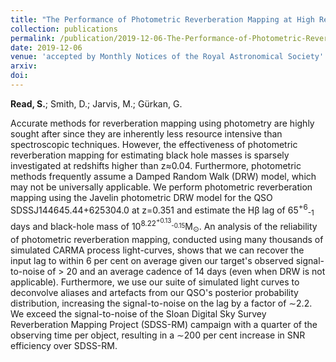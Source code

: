 ```yaml
---
title: "The Performance of Photometric Reverberation Mapping at High Redshift and the Reliability of Damped Random Walk Models"
collection: publications
permalink: /publication/2019-12-06-The-Performance-of-Photometric-Reverberation-Mapping-at-High-Redshift-and-the-Reliability-of-Damped-Random-Walk-Models
date: 2019-12-06
venue: 'accepted by Monthly Notices of the Royal Astronomical Society'
arxiv: 
doi: 
---
```

 **Read, S.**; Smith, D.; Jarvis, M.; Gürkan, G.

 Accurate methods for reverberation mapping using photometry are highly
sought after since they are inherently less resource intensive than
spectroscopic techniques. However, the effectiveness of photometric
reverberation mapping for estimating black hole masses is sparsely
investigated at redshifts higher than z≈0.04. Furthermore, photometric
methods frequently assume a Damped Random Walk (DRW) model, which may
not be universally applicable. We perform photometric reverberation
mapping using the Javelin photometric DRW model for the QSO
SDSSJ144645.44+625304.0 at z=0.351 and estimate the Hβ lag of
65<sup>+6</sup><sub>-1</sub> days and black-hole mass of
10<sup>8.22<sup>+0.13</sup><sub>-0.15</sub></sup>M<sub>⊙</sub>. An
analysis of the reliability of photometric reverberation mapping,
conducted using many thousands of simulated CARMA process light-curves,
shows that we can recover the input lag to within 6 per cent on average
given our target's observed signal-to-noise of \> 20 and an average
cadence of 14 days (even when DRW is not applicable). Furthermore, we
use our suite of simulated light curves to deconvolve aliases and
artefacts from our QSO's posterior probability distribution, increasing
the signal-to-noise on the lag by a factor of ∼2.2. We exceed the
signal-to-noise of the Sloan Digital Sky Survey Reverberation Mapping
Project (SDSS-RM) campaign with a quarter of the observing time per
object, resulting in a ∼200 per cent increase in SNR efficiency over
SDSS-RM.

